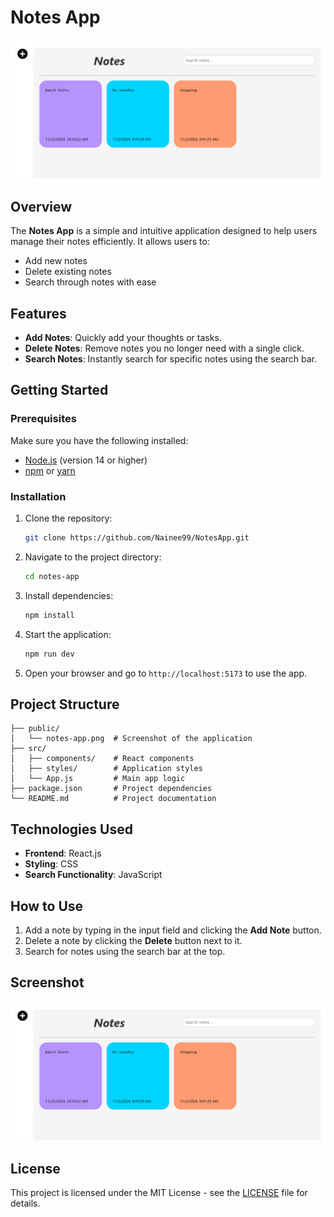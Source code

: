 # Notes App

![Notes App](public/notes-app.png)

## Overview

The **Notes App** is a simple and intuitive application designed to help users manage their notes efficiently. It allows users to:

- Add new notes
- Delete existing notes
- Search through notes with ease

## Features

- **Add Notes**: Quickly add your thoughts or tasks.
- **Delete Notes**: Remove notes you no longer need with a single click.
- **Search Notes**: Instantly search for specific notes using the search bar.

## Getting Started

### Prerequisites

Make sure you have the following installed:

- [Node.js](https://nodejs.org/) (version 14 or higher)
- [npm](https://www.npmjs.com/) or [yarn](https://yarnpkg.com/)

### Installation

1. Clone the repository:

   ```bash
   git clone https://github.com/Nainee99/NotesApp.git
   ```

2. Navigate to the project directory:

   ```bash
   cd notes-app
   ```

3. Install dependencies:

   ```bash
   npm install
   ```

4. Start the application:

   ```bash
   npm run dev
   ```

5. Open your browser and go to `http://localhost:5173` to use the app.

## Project Structure

```
├── public/
│   └── notes-app.png  # Screenshot of the application
├── src/
│   ├── components/    # React components
│   ├── styles/        # Application styles
│   └── App.js         # Main app logic
├── package.json       # Project dependencies
└── README.md          # Project documentation
```

## Technologies Used

- **Frontend**: React.js
- **Styling**: CSS
- **Search Functionality**: JavaScript

## How to Use

1. Add a note by typing in the input field and clicking the **Add Note** button.
2. Delete a note by clicking the **Delete** button next to it.
3. Search for notes using the search bar at the top.

## Screenshot

![Notes App Screenshot](public/notes-app.png)

## License

This project is licensed under the MIT License - see the [LICENSE](LICENSE) file for details.
